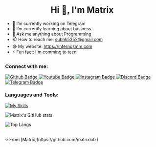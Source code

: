  <h1 align="center">Hi 👋, I'm Matrix</h1>

- 🔭 I’m currently working on Telegram
- 🌱 I’m currently learning about business
- 💬 Ask me anything about Programming 
- 📫 How to reach me: subhk5352@gmail.com
- 😄 My website: https://infernosmm.com
- ⚡ Fun fact: I'm comming to teen
  
### Connect with me:
<div id="badges">
  <a href="https://github.com/matrixlolz">
    <img src="https://img.shields.io/badge/Github-white?style=for-the-badge&logo=Github&logoColor=black" alt="Github Badge"/>
  </a>
  <a href="https://www.youtube.com/channel/UCxxS2VSO2Wdy-O7uOCy4I9A">
    <img src="https://img.shields.io/badge/YouTube-red?style=for-the-badge&logo=youtube&logoColor=white" alt="Youtube Badge"/>
  </a>
   <a href="https://www.instagram.com/iblamematrix">
    <img src="https://img.shields.io/badge/Instagram-purple?style=for-the-badge&logo=instagram&logoColor=white" alt="Instagram Badge"/>
  </a>
   <a href="https://discord.com/users/immortalmatrix">
    <img src="https://img.shields.io/badge/Discord-blue?style=for-the-badge&logo=Discord&logoColor=white" alt="Discord Badge"/>
  </a>
   <a href="https://t.me/ishowmatrix">
    <img src="https://img.shields.io/badge/Telegram-blue?style=for-the-badge&logo=Telegram&logoColor=white" alt="Telegram Badge"/>
  </a>
</div>

### Languages and Tools:
[![My Skills](https://skillicons.dev/icons?i=flutter,dart,firebase,github,git,postman,figma,xd&perline=5)](https://skillicons.dev)

![Matrix's GitHub stats](https://github-readme-stats.vercel.app/api?username=matrixlolz&show_icons=true&theme=dark)

![Top Langs](https://github-readme-stats.vercel.app/api/top-langs/?username=matrixlolz&theme=dark)


<br>
⭐️ From [Matrix](https://github.com/matrixlolz)

